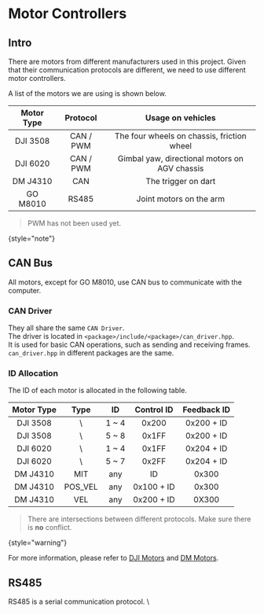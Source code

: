 # Motor Controllers

## Intro

There are motors from different manufacturers used in this project.
Given that their communication protocols are different, we need to use different motor controllers.

A list of the motors we are using is shown below.

| Motor Type | Protocol  |               Usage on vehicles               |
|:----------:|:---------:|:---------------------------------------------:|
|  DJI 3508  | CAN / PWM |  The four wheels on chassis, friction wheel   |
|  DJI 6020  | CAN / PWM | Gimbal yaw, directional motors on AGV chassis |
|  DM J4310  |    CAN    |              The trigger on dart              |
|  GO M8010  |   RS485   |            Joint motors on the arm            |

> PWM has not been used yet.
> 
{style="note"}

## CAN Bus

All motors, except for GO M8010, use CAN bus to communicate with the computer.

### CAN Driver

They all share the same `CAN Driver`. \
The driver is located in `<package>/include/<package>/can_driver.hpp`. \
It is used for basic CAN operations, such as sending and receiving frames. \
`can_driver.hpp` in different packages are the same.

### ID Allocation

The ID of each motor is allocated in the following table.

| Motor Type |  Type   |  ID   | Control ID | Feedback ID |
|:----------:|:-------:|:-----:|:----------:|:-----------:|
|  DJI 3508  |    \    | 1 ~ 4 |   0x200    | 0x200 + ID  |
|  DJI 3508  |    \    | 5 ~ 8 |   0x1FF    | 0x200 + ID  |
|  DJI 6020  |    \    | 1 ~ 4 |   0x1FF    | 0x204 + ID  |
|  DJI 6020  |    \    | 5 ~ 7 |   0x2FF    | 0x204 + ID  |
|  DM J4310  |   MIT   |  any  |     ID     |    0x300    |
|  DM J4310  | POS_VEL |  any  | 0x100 + ID |    0x300    |
|  DM J4310  |   VEL   |  any  | 0x200 + ID |    0X300    |

> There are intersections between different protocols.
> Make sure there is **no** conflict.
>
{style="warning"}

For more information, please refer to [DJI Motors](dji_motors.md) and [DM Motors](dm_motors.md).

## RS485

RS485 is a serial communication protocol. \
